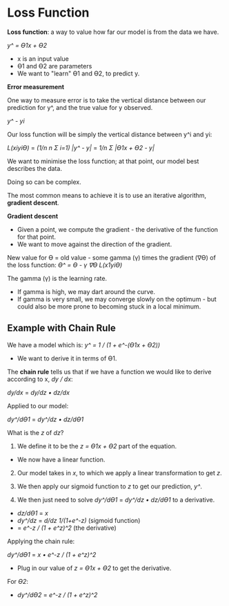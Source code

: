 # Loss Function

**Loss function**: a way to value how far our model is from the data we have.

_y^ = ϴ1x + ϴ2_

- x is an input value
- ϴ1 and ϴ2 are parameters
- We want to "learn" ϴ1 and ϴ2, to predict y.

**Error measurement**

One way to measure error is to take the vertical distance between our prediction for y^, and the true value for y observed.

_y^ - yi_

Our loss function will be simply the vertical distance between y^i and yi:

_L(xiyiϴ)_ = _(1/n n Σ i=1) |y^ - y|_ = _1/n Σ |ϴ1x + ϴ2 - y|_

We want to minimise the loss function; at that point, our model best describes the data.

Doing so can be complex.

The most common means to achieve it is to use an iterative algorithm, **gradient descent**.

**Gradient descent**

- Given a point, we compute the gradient - the derivative of the function for that point.
- We want to move against the direction of the gradient.

New value for ϴ = old value - some gamma (γ) times the gradient (∇ϴ) of the loss function:
_ϴ^ = ϴ - γ ∇ϴ L(x1yiϴ)_

The gamma (γ) is the learning rate.

- If gamma is high, we may dart around the curve.
- If gamma is very small, we may converge slowly on the optimum - but could also be more prone to becoming stuck in a local minimum.

## Example with Chain Rule

We have a model which is:
_y^ = 1 / (1 + e^-(ϴ1x + ϴ2))_

- We want to derive it in terms of ϴ1.

The **chain rule** tells us that if we have a function we would like to derive according to x, _dy / dx_:

_dy/dx_ = _dy/dz • dz/dx_

Applied to our model:

_dy^/dϴ1_ = _dy^/dz • dz/dϴ1_

What is the _z_ of _dz_?

1. We define it to be the _z = ϴ1x + ϴ2_ part of the equation.

- We now have a linear function.

2. Our model takes in _x_, to which we apply a linear transformation to get _z_.
3. We then apply our sigmoid function to _z_ to get our prediction, _y^_.

4. We then just need to solve _dy^/dϴ1_ = _dy^/dz • dz/dϴ1_ to a derivative.

- _dz/dϴ1_ = _x_
- _dy^/dz_ = _d/dz_ _1/(1+e^-z)_ (sigmoid function)
- = _e^-z / (1 + e^z)^2_ (the derivative)

Applying the chain rule:

_dy^/dϴ1_ = _x • e^-z / (1 + e^z)^2_

- Plug in our value of _z = ϴ1x + ϴ2_ to get the derivative.

For _ϴ2_:

- _dy^/dϴ2_ = _e^-z / (1 + e^z)^2_
